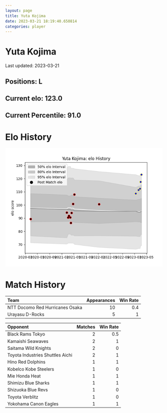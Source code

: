 ```yaml
---  
layout: page  
title: Yuta Kojima  
date: 2023-03-21 18:19:40.650814  
categories: player  
---
```

# Yuta Kojima


Last updated: 2023-03-21
## Positions: L

## Current elo: 123.0

## Current Percentile: 91.0

# Elo History


![elo history](history_YutaKojima.png)
# Match History


| Team                            |   Appearances |   Win Rate |
|:--------------------------------|--------------:|-----------:|
| NTT Docomo Red Hurricanes Osaka |            10 |        0.4 |
| Urayasu D-Rocks                 |             5 |        1   |

| Opponent                         |   Matches |   Win Rate |
|:---------------------------------|----------:|-----------:|
| Black Rams Tokyo                 |         2 |        0.5 |
| Kamaishi Seawaves                |         2 |        1   |
| Saitama Wild Knights             |         2 |        0   |
| Toyota Industries Shuttles Aichi |         2 |        1   |
| Hino Red Dolphins                |         1 |        1   |
| Kobelco Kobe Steelers            |         1 |        0   |
| Mie Honda Heat                   |         1 |        1   |
| Shimizu Blue Sharks              |         1 |        1   |
| Shizuoka Blue Revs               |         1 |        0   |
| Toyota Verblitz                  |         1 |        0   |
| Yokohama Canon Eagles            |         1 |        1   |